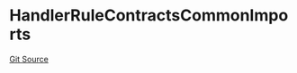 # HandlerRuleContractsCommonImports
[Git Source](https://github.com/thrackle-io/forte-rules-engine/blob/80d1936ea39e283e25322fe390d911cd354fcdef/src/client/token/handler/ruleContracts/HandlerRuleContractsCommonImports.sol)


